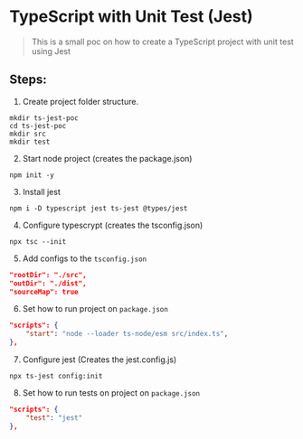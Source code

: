 # TypeScript with Unit Test (Jest)

> This is a small poc on how to create a TypeScript project with unit test using Jest

## Steps:

1. Create project folder structure.
```shell
mkdir ts-jest-poc
cd ts-jest-poc
mkdir src
mkdir test
```

2. Start node project (creates the package.json)
```shell
npm init -y
```

3. Install jest
```shell
npm i -D typescript jest ts-jest @types/jest
```

4. Configure typescrypt (creates the tsconfig.json)
```shell
npx tsc --init
```

5. Add configs to the `tsconfig.json`
```json
"rootDir": "./src",
"outDir": "./dist",
"sourceMap": true
```

6. Set how to run project on `package.json`
```json
"scripts": {
    "start": "node --loader ts-node/esm src/index.ts",
},
```

7. Configure jest (Creates the jest.config.js)
```shell
npx ts-jest config:init
```

8. Set how to run tests on project on `package.json`
```json
"scripts": {
    "test": "jest"
},
```
